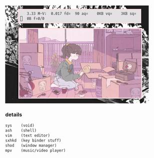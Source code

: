![img](untitled.png)

### details
	sys    (void)
	ash    (shell)
	vim    (text editor)
	sxhkd  (key binder stuff)
	shod   (window manager)
	mpv    (music/video player)
